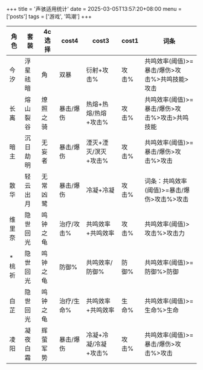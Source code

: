 +++
title = '声骇适用统计'
date = 2025-03-05T13:57:20+08:00
menu = ['posts']
tags = ['游戏', '鸣潮']
+++

| 角色   | 套装     | 4c选择   | cost4      | cost3                | cost1 | 词条                                          |
| ------ | -------- | -------- | ---------- | -------------------- | ----- | --------------------------------------------- |
| 今汐   | 浮星祛暗 | 角       | 双暴       | 衍射+攻击%           | 攻击% | 共鸣效率(阈值)>=暴击/爆伤>攻击%>共鸣技能>攻击 |
| 长离   | 熔山裂谷 | 燎照之骑 | 暴击/爆伤  | 热熔+热熔/热熔+攻击% | 攻击% | 共鸣效率(阈值)>=暴击/爆伤>攻击%>攻击>共鸣技能 |
| 暗主   | 沉日劫明 | 无妄者   | 暴击/爆伤  | 湮灭+湮灭/溟灭+攻击% | 攻击% | 共鸣效率(阈值)>=暴击/爆伤>攻击%>攻击          |
| 散华   | 轻云出月 | 无常凶鹭 | 暴击/爆伤  | 冷凝+冷凝            | 攻击% | 词条：共鸣效率(阈值)>=暴击/爆伤>攻击%>攻击    |
| 维里奈 | 隐世回光 | 鸣钟之龟 | 治疗/攻击% | 共鸣效率+共鸣效率    | 攻击% | 共鸣效率(阈值)>攻击%>攻击力                   |
| *桃祈  | 隐世回光 | 鸣钟之龟 | 防御%      | 共鸣效率/防御%       | 防御% | 共鸣效率(阈值)>=防御%>防御                    |
| 白芷   | 隐世回光 | 鸣钟之龟 | 治疗/生命% | 共鸣效率+共鸣效率    | 生命% | 共鸣效率(阈值)>=生命%>生命                    |
| 凌阳   | 凝夜白霜 | 辉萤军势 | 暴击/爆伤  | 冷凝+冷凝/冷凝+攻击% | 攻击% | 共鸣效率(阈值)>=暴击/爆伤>攻击%>攻击          |